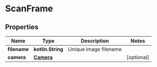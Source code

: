
# ScanFrame

## Properties
Name | Type | Description | Notes
------------ | ------------- | ------------- | -------------
**filename** | **kotlin.String** | Unique image filename | 
**camera** | [**Camera**](Camera.md) |  |  [optional]



